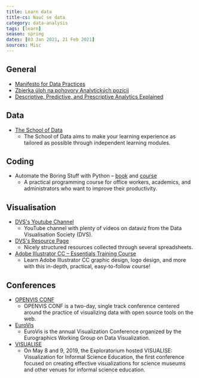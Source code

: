 ```yaml
---
title: Learn data
title-cs: Nauč se data
category: data-analysis
tags: [learn]
season: spring
dates: [03 Jan 2021, 21 Feb 2021]
sources: Misc
---
```


## General
* [Manifesto for Data Practices](https://datapractices.org/manifesto/)
* [Zbierka úloh na pohovory Analytických pozícii](https://mocnedata.sk)
* [Descriptive, Predictive, and Prescriptive Analytics Explained](https://halobi.com/blog/descriptive-predictive-and-prescriptive-analytics-explained/)

## Data
* [The School of Data](https://schoolofdata.org/courses/)
	* The School of Data aims to make your learning experience as tailored as possible through independent learning modules.

## Coding
* Automate the Boring Stuff with Python – [book](https://automatetheboringstuff.com/2e/) and [course](https://www.udemy.com/course/automate/)
	* A practical programming course for office workers, academics, and administrators who want to improve their productivity.

## Visualisation
* [DVS's Youtube Channel](https://www.youtube.com/watch?v=XoaX5noONZM&list=PLAm5TIX-yz7IOHEeM-BAZYlDbuFOb7l0o)
	* YouTube channel with plenty of videos on dataviz from the Data Visualisation Society (DVS).
* [DVS's Resource Page](https://www.datavisualizationsociety.com/resources)
	* Nicely structured resources collected through several spreadsheets.
* [Adobe Illustrator CC – Essentials Training Course](https://www.udemy.com/adobe-illustrator-course/)
	* Learn Adobe Illustrator CC graphic design, logo design, and more with this in-depth, practical, easy-to-follow course!

## Conferences
* [OPENVIS CONF](http://www.openvisconf.com/)
	* OPENVIS CONF is a two-day, single track conference centered around the practice of visualizing data with open source tools on the web.
* [EuroVis](https://www.eurovis.org/)
	* EuroVis is the annual Visualization Conference organized by the Eurographics Working Group on Data Visualization.
* [VISUALISE](https://www.exploratorium.edu/visualise)
	* On May 8 and 9, 2019, the Exploratorium hosted VISUALISE: Visualization for Informal Science Education, the first conference focused on creating effective visualizations for science museums and other venues for informal science education.